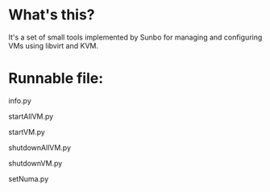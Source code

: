 # What's this?
It's a set of small tools implemented by Sunbo for managing and configuring VMs using libvirt and KVM.

# Runnable file:

info.py

startAllVM.py

startVM.py

shutdownAllVM.py

shutdownVM.py

setNuma.py